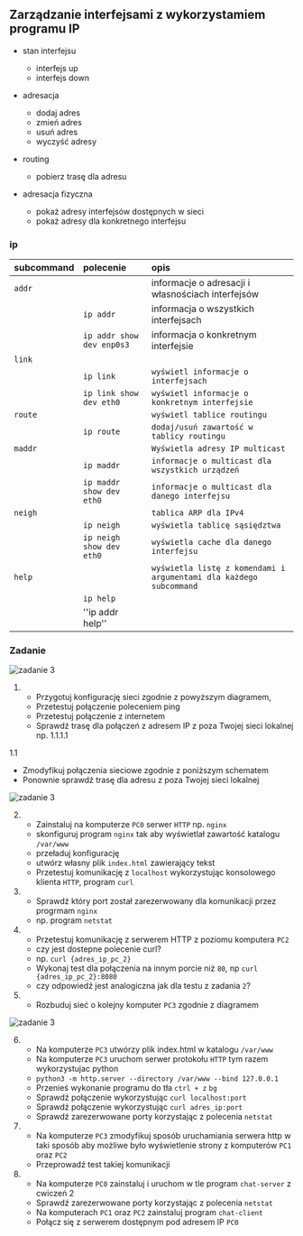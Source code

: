 ## Zarządzanie interfejsami z wykorzystamiem programu IP

* stan interfejsu
    * interfejs up
    * interfejs down
* adresacja
    * dodaj adres
    * zmień adres
    * usuń adres
    * wyczyść adresy
* routing
    * pobierz trasę dla adresu
    
* adresacja fizyczna
    * pokaż adresy interfejsów dostępnych w sieci
    * pokaż adresy dla konkretnego interfejsu
     


### ip 
| subcommand    |  polecenie   | opis  |
| ------------- |:-------------| :---------------| 
|   ``addr``    |                               | informacje o adresacji i własnościach interfejsów |
|               |   ``ip addr``                 | informacja o wszystkich interfejsach              |
|               |   ``ip addr show dev enp0s3`` | informacja o konkretnym interfejsie               |
|   ``link``    |                               |  |
|               | ``ip link`` | ``wyświetl informacje o interfejsach`` | 
|               | ``ip link show dev eth0`` | ``wyświetl informacje o konkretnym interfejsie`` | 
|   ``route``   |  | ``wyświetl tablice routingu``|
|               | ``ip route`` | ``dodaj/usuń zawartość w tablicy routingu``  |
|   ``maddr``   |  | ``Wyświetla adresy IP multicast`` | 
|               | ``ip maddr`` | ``informacje o multicast dla wszystkich urządzeń``|
|               | ``ip maddr show dev eth0`` | ``informacje o multicast dla danego interfejsu`` | 
|   ``neigh``   |  | ``tablica ARP dla IPv4``|
|               | ``ip neigh`` | ``wyświetla tablicę sąsiędztwa``|
|               |  ``ip neigh show dev eth0``| ``wyświetla cache dla danego interfejsu``|
|   ``help``    |    | ``wyświetla listę z komendami i argumentami dla każdego subcommand`` | 
|               | ``ip help`` | | 
|               | ''ip addr help'' | |


### Zadanie

![zadanie 3](sieci-3.0.svg)

1.
   * Przygotuj konfigurację sieci zgodnie z powyższym diagramem, 
   * Przetestuj połączenie poleceniem ping
   * Przetestuj połączenie z internetem
   * Sprawdź trasę dla połączeń z adresem IP z poza Twojej sieci lokalnej np. 1.1.1.1

1.1
   * Zmodyfikuj połączenia sieciowe zgodnie z poniższym schematem
   * Ponownie sprawdź trasę dla adresu z poza Twojej sieci lokalnej
  
![zadanie 3](sieci-3.1.png)

2.
   * Zainstaluj na komputerze ``PC0`` serwer ``HTTP`` np. ``nginx`` 
   * skonfiguruj program ``nginx`` tak aby wyświetlał zawartość katalogu ``/var/www``
   * przeładuj konfigurację
   * utwórz własny plik ``index.html`` zawierający tekst
   * Przetestuj komunikację z ``localhost``  wykorzystując konsolowego klienta ``HTTP``, program ``curl``
3.
   * Sprawdź który port został zarezerwowany dla komunikacji przez progrmam ``nginx``
   * np. program ``netstat``

4.
   * Przetestuj komunikację z serwerem HTTP z poziomu komputera ``PC2``
   * czy jest dostepne polecenie curl?
   * np. ``curl {adres_ip_pc_2}``
   * Wykonaj test dla połączenia na innym porcie niż ``80``, np ``curl {adres_ip_pc_2}:8080``
   * czy odpowiedź jest analogiczna jak dla testu z zadania ``2``?

5.
   * Rozbuduj sieć o kolejny komputer ``PC3`` zgodnie z diagramem
   
![zadanie 3](sieci-3.2.png)

6. 
   * Na komputerze ``PC3`` utwórzy plik index.html w katalogu ``/var/www``
   * Na komputerze ``PC3`` uruchom serwer protokołu ``HTTP`` tym razem wykorzystujac python
   * ``python3 -m http.server --directory /var/www --bind 127.0.0.1``
   * Przenieś wykonanie programu do tła ``ctrl + z`` ``bg``
   * Sprawdź połączenie wykorzystując ``curl localhost:port``
   * Sprawdź połączenie wykorzystując ``curl adres_ip:port``
   * Sprawdź zarezerwowane porty korzystając z polecenia ``netstat``
   
7. 
    * Na komputerze ``PC3`` zmodyfikuj sposób uruchamiania serwera http w taki sposób aby możliwe było wyświetlenie strony z komputerów ``PC1`` oraz ``PC2`` 
    * Przeprowadź test takiej komunikacji

8.
   * Na komputerze ``PC0`` zainstaluj i uruchom w tle program ``chat-server`` z cwiczeń 2
   * Sprawdź zarezerwowane porty korzystając z polecenia ``netstat``
   * Na komputerach ``PC1`` oraz ``PC2`` zainstaluj program ``chat-client``
   * Połącz się z serwerem dostępnym pod adresem IP ``PC0``
